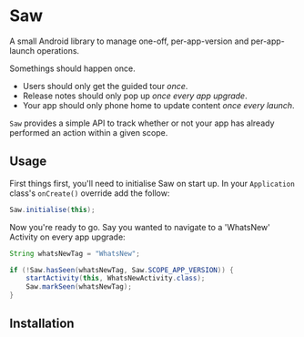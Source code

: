 # Saw
A small Android library to manage one-off, per-app-version and per-app-launch operations.

Somethings should happen once. 
* Users should only get the guided tour _once_. 
* Release notes should only pop up _once every app upgrade_. 
* Your app should only phone home to update content _once every launch_.

`Saw` provides a simple API to track whether or not your app has already performed an action within a given scope.

## Usage

First things first, you'll need to initialise Saw on start up. In your `Application` class's `onCreate()` override add the follow:

```java
Saw.initialise(this);
```

Now you're ready to go. Say you wanted to navigate to a 'WhatsNew' Activity on every app upgrade:

```java
String whatsNewTag = "WhatsNew";

if (!Saw.hasSeen(whatsNewTag, Saw.SCOPE_APP_VERSION)) {
    startActivity(this, WhatsNewActivity.class);
    Saw.markSeen(whatsNewTag);
}
```

## Installation

